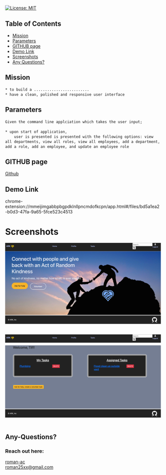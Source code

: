 
# <Act-Of-Random-Kindness>

[![License: MIT](https://img.shields.io/badge/License-MIT-yellow.svg)](https://opensource.org/licenses/MIT)

## Table of Contents
  * [Mission](#mission)
  * [Parameters](#parameters)
  * [GITHUB page](#github-page)
  * [Demo Link](#demo-link)
  * [Screenshots](#screenshots)
  * [Any Questions?](#any-questions)

## Mission
    * to build a .........................
    * have a clean, polished and responsive user interface


## Parameters
    
    Given the command line applciation which takes the user input;

    * upon start of application,
        user is presented is presented with the following options: view all departments, view all roles, view all employees, add a department, add a role, add an employee, and update an employee role
    
    


## GITHUB page

[Github](https://github.com/roman-ac/employee-tracker-by-roman-ac)

## Demo Link

chrome-extension://mmeijimgabbpbgpdklnllpncmdofkcpn/app.html#/files/bd5a1ea2-b0d3-47fa-9a65-5fce523c4513

# Screenshots

![screenshot](./Assets/screenshot.png)
<br /> 
<br /> 

![screenshot](./Assets/screenshot1.png)
<br /> 
<br /> 


## Any-Questions?
  ### Reach out here: 
  [roman-ac](https://github.com/roman-ac)  
  roman25xx@gmail.com
